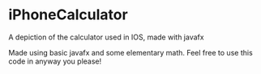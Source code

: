 # iPhoneCalculator

A depiction of the calculator used in IOS, made with javafx

Made using basic javafx and some elementary math. Feel free to use this code in anyway you please!
